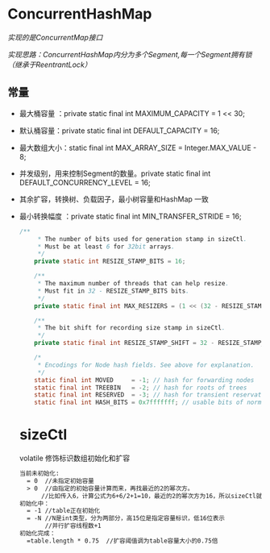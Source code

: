 # ConcurrentHashMap

*实现的是ConcurrentMap接口*

*实现思路：ConcurrentHashMap内分为多个Segment,每一个Segment拥有锁（继承于ReentrantLock）*

## 常量

* 最大桶容量 ：private static final int MAXIMUM_CAPACITY = 1 << 30;

* 默认桶容量：private static final int DEFAULT_CAPACITY = 16;

* 最大数组大小：static final int MAX_ARRAY_SIZE = Integer.MAX_VALUE - 8;

* 并发级别，用来控制Segment的数量。private static final int DEFAULT_CONCURRENCY_LEVEL = 16;

* 其余扩容，转换树、负载因子，最小树容量和HashMap 一致

* 最小转换幅度 ：private static final int MIN_TRANSFER_STRIDE = 16;

  ```java
  /**
       * The number of bits used for generation stamp in sizeCtl.
       * Must be at least 6 for 32bit arrays.
       */
      private static int RESIZE_STAMP_BITS = 16;
  
      /**
       * The maximum number of threads that can help resize.
       * Must fit in 32 - RESIZE_STAMP_BITS bits.
       */
      private static final int MAX_RESIZERS = (1 << (32 - RESIZE_STAMP_BITS)) - 1;
  
      /**
       * The bit shift for recording size stamp in sizeCtl.
       */
      private static final int RESIZE_STAMP_SHIFT = 32 - RESIZE_STAMP_BITS;
  
      /*
       * Encodings for Node hash fields. See above for explanation.
       */
      static final int MOVED     = -1; // hash for forwarding nodes
      static final int TREEBIN   = -2; // hash for roots of trees
      static final int RESERVED  = -3; // hash for transient reservations
      static final int HASH_BITS = 0x7fffffff; // usable bits of normal node hash
  ```

  # sizeCtl

  volatile 修饰标识数组初始化和扩容

  ```xml
  当前未初始化:
  	= 0  //未指定初始容量
  	> 0  //由指定的初始容量计算而来，再找最近的2的幂次方。
  		//比如传入6，计算公式为6+6/2+1=10，最近的2的幂次方为16，所以sizeCtl就为16。
  初始化中：
  	= -1 //table正在初始化
  	= -N //N是int类型，分为两部分，高15位是指定容量标识，低16位表示
  	     //并行扩容线程数+1
  初始化完成：
  	=table.length * 0.75  //扩容阈值调为table容量大小的0.75倍
  
  
  ```

  

  